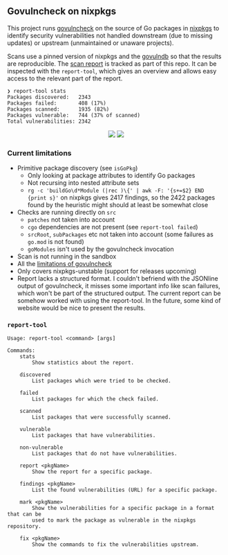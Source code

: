 ## Govulncheck on nixpkgs

This project runs [govulncheck](https://go.dev/blog/govulncheck) on the source of Go packages
in [nixpkgs](https://github.com/NixOS/nixpkgs) to identify security vulnerabilities not handled
downstream (due to missing updates) or upstream (unmaintained or unaware projects).

Scans use a pinned version of nixpkgs and the [govulndb](https://vuln.go.dev/) so that the results
are reproducible. The [scan report](https://github.com/katexochen/govulncheck-nixpkgs/blob/main/report.txt)
is tracked as part of this repo. It can be inspected with the `report-tool`, which gives an overview and
allows easy access to the relevant part of the report.

```
❯ report-tool stats
Packages discovered:   2343
Packages failed:       408 (17%)
Packages scanned:      1935 (82%)
Packages vulnerable:   744 (37% of scanned)
Total vulnerabilities: 2342
```
<p align="center">
    <img src="https://docs.google.com/spreadsheets/d/e/2PACX-1vRmIRrf8Xs-gWjELNtujQAGxQInZseqpnculzfNtulc6pTzJPnFuIJA3n1UxVwXC0YiGD-rjpS6qcbc/pubchart?oid=956312454&format=image" />
    <img src="https://docs.google.com/spreadsheets/d/e/2PACX-1vRmIRrf8Xs-gWjELNtujQAGxQInZseqpnculzfNtulc6pTzJPnFuIJA3n1UxVwXC0YiGD-rjpS6qcbc/pubchart?oid=1763072225&format=image" />
</p>

### Current limitations

- Primitive package discovery (see `isGoPkg`)
  - Only looking at package attributes to identify Go packages
  - Not recursing into nested attribute sets
  - `rg -c 'buildGo\d*Module (|rec )\{' | awk -F: '{s+=$2} END {print s}'` on nixpkgs gives 2417 findings,
    so the 2422 packages found by the heuristic might should at least be somewhat close
- Checks are running directly on `src`
  - `patches` not taken into account
  - `cgo` dependencies are not present (see `report-tool failed`)
  - `srcRoot`, `subPackages` etc not taken into account (some failures as `go.mod` is not found)
  - `goModules` isn't used by the govulncheck invocation
- Scan is not running in the sandbox
- All the [limitations of govulncheck](https://pkg.go.dev/golang.org/x/vuln/cmd/govulncheck#hdr-Limitations)
- Only covers nixpkgs-unstable (support for releases upcoming)
- Report lacks a structured format. I couldn't befriend with the JSONline output of govulncheck, it misses
  some important info like scan failures, which won't be part of the structured output. The current report
  can be somehow worked with using the report-tool. In the future, some kind of website would be nice to
  present the results.


### `report-tool`

```
Usage: report-tool <command> [args]

Commands:
    stats
        Show statistics about the report.

    discovered
        List packages which were tried to be checked.

    failed
        List packages for which the check failed.

    scanned
        List packages that were successfully scanned.

    vulnerable
        List packages that have vulnerabilities.

    non-vulnerable
        List packages that do not have vulnerabilities.

    report <pkgName>
        Show the report for a specific package.

    findings <pkgName>
        List the found vulnerabilities (URL) for a specific package.

    mark <pkgName>
        Show the vulnerabilities for a specific package in a format that can be
        used to mark the package as vulnerable in the nixpkgs repository.

    fix <pkgName>
        Show the commands to fix the vulnerabilities upstream.
```
